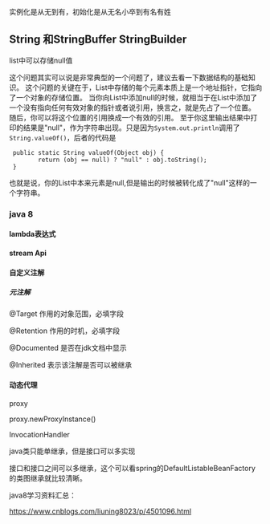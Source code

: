 实例化是从无到有，初始化是从无名小卒到有名有姓

## String 和StringBuffer StringBuilder



list中可以存储null值

这个问题其实可以说是非常典型的一个问题了，建议去看一下数据结构的基础知识。
这个问题的关键在于，List中存储的每个元素本质上是一个地址指针，它指向了一个对象的存储位置。
当你向List中添加null的时候，就相当于在List中添加了一个没有指向任何有效对象的指针或者说引用，换言之，就是先占了一个位置。
随后，你可以将这个位置的引用换成一个有效的引用。
至于你这里输出结果中打印的结果是"null"，作为字符串出现。只是因为`System.out.println`调用了`String.valueOf()`，后者的代码是

```
 public static String valueOf(Object obj) {
        return (obj == null) ? "null" : obj.toString();
 }
```

也就是说，你的List中本来元素是null,但是输出的时候被转化成了"null"这样的一个字符串。



### java 8

#### lambda表达式

#### stream Api

#### 自定义注解

##### 元注解

@Target 作用的对象范围，必填字段

@Retention 作用的时机，必填字段

@Documented 是否在jdk文档中显示

@Inherited 表示该注解是否可以被继承

#### 动态代理

proxy

proxy.newProxyInstance()

InvocationHandler



java类只能单继承，但是接口可以多实现

接口和接口之间可以多继承，这个可以看spring的DefaultListableBeanFactory 的类图继承就比较清晰。



java8学习资料汇总：

https://www.cnblogs.com/liuning8023/p/4501096.html









